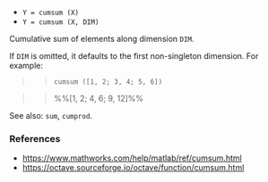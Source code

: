 * `Y = cumsum (X)`
* `Y = cumsum (X, DIM)`

Cumulative sum of elements along dimension `DIM`.

If `DIM` is omitted, it defaults to the first non-singleton
dimension.  For example:

>> `cumsum ([1, 2; 3, 4; 5, 6])`

>> %%[1, 2; 4, 6; 9, 12]%%

See also: `sum`, `cumprod`.

### References

* https://www.mathworks.com/help/matlab/ref/cumsum.html
* https://octave.sourceforge.io/octave/function/cumsum.html

